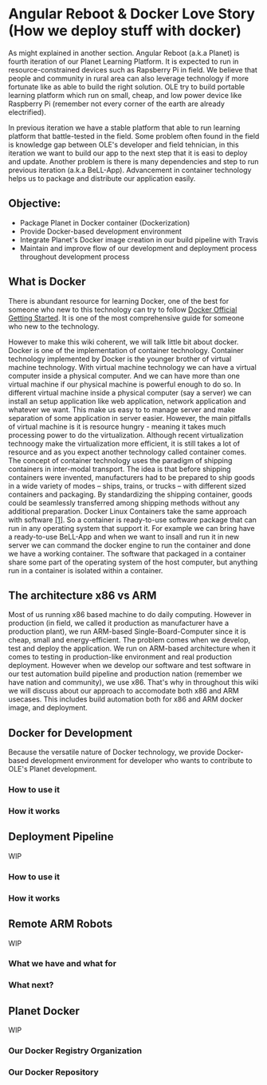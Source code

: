 # Angular Reboot & Docker Love Story (How we deploy stuff with docker)
As might explained in another section. Angular Reboot (a.k.a Planet) is fourth iteration of our Planet Learning Platform. It is expected to run in resource-constrained devices such as Rapsberry Pi in field. We believe that people and community in rural area can also leverage technology if more fortunate like as able to build the right solution. OLE try to build portable learning platform which run on small, cheap, and low power device like Raspberry Pi (remember not every corner of the earth are already electrified).

In previous iteration we have a stable platform that able to run learning platform that battle-tested in the field. Some problem often found in the field is knowledge gap between OLE's developer and field tehnician, in this iteration we want to build our app to the next step that it is easi to deploy and update. Another problem is there is many dependencies and step to run previous iteration (a.k.a BeLL-App). Advancement in container technology helps us to package and distribute our application easily.

## Objective:
- Package Planet in Docker container (Dockerization)
- Provide Docker-based development environment
- Integrate Planet's Docker image creation in our build pipeline with Travis
- Maintain and improve flow of our development and deployment process throughout development process

## What is Docker
There is abundant resource for learning Docker, one of the best for someone who new to this technology can try to follow [Docker Official Getting Started](https://docs.docker.com/get-started/). It is one of the most comprehensive guide for someone who new to the technology.

However to make this wiki coherent, we will talk little bit about docker. Docker is one of the implementation of container technology. Container technology implemented by Docker is the younger brother of virtual machine technology. With virtual machine technology we can have a virtual computer inside a physical computer. And we can have more than one virtual machine if our physical machine is powerful enough to do so. In different virtual machine inside a physical computer (say a server) we can install an setup application like web application, network application and whatever we want. This make us easy to to manage server and make separation of some application in server easier. However, the main pitfalls of virtual machine is it is resource hungry - meaning it takes much processing power to do the virtualization. Although recent virtualization technoogy make the virtualization more efficient, it is still takes a lot of resource and as you expect another technology called container comes. The concept of container technology uses the paradigm of shipping containers in inter-modal transport. The idea is that before shipping containers were invented, manufacturers had to be prepared to ship goods in a wide variety of modes – ships, trains, or trucks – with different sized containers and packaging. By standardizing the shipping container, goods could be seamlessly transferred among shipping methods without any additional preparation. Docker Linux Containers take the same approach with software [[1]](https://www.sdxcentral.com/cloud/containers/definitions/what-are-containers-like-docker-linux-containers/). So a container is ready-to-use software package that can run in any operating system that support it. For example we can bring have a ready-to-use BeLL-App and when we want to insall and run it in new server we can command the docker engine to run the container and done we have a working container. The software that packaged in a container share some part of the operating system of the host computer, but anything run in a container is isolated within a container.

## The architecture x86 vs ARM
Most of us running x86 based machine to do daily computing. However in production (in field, we called it production as manufacturer have a production plant), we run ARM-based Single-Board-Computer since it is cheap, small and energy-efficient. The problem comes when we develop, test and deploy the application. We run on ARM-based architecture when it comes to testing in production-like environment and real production deployment. However when we develop our software and test software in our test automation build pipeline and production nation (remember we have nation and community), we use x86. That's why in throughout this wiki we will discuss about our approach to accomodate both x86 and ARM usecases. This includes build automation both for x86 and ARM docker image, and deployment.

## Docker for Development
Because the versatile nature of Docker technology, we provide Docker-based development environment for developer who wants to contribute to OLE's Planet development.

### How to use it

### How it works

## Deployment Pipeline
WIP

### How to use it

### How it works

## Remote ARM Robots
WIP

### What we have and what for

### What next?

## Planet Docker
WIP

### Our Docker Registry Organization

### Our Docker Repository

